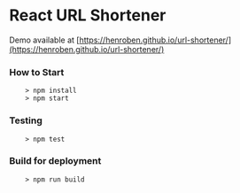 # React URL Shortener

Demo available at [https://henroben.github.io/url-shortener/](https://henroben.github.io/url-shortener/)

### How to Start ###

```
	> npm install
	> npm start
```

### Testing ###

```
	> npm test
```

### Build for deployment ###

```
	> npm run build
```